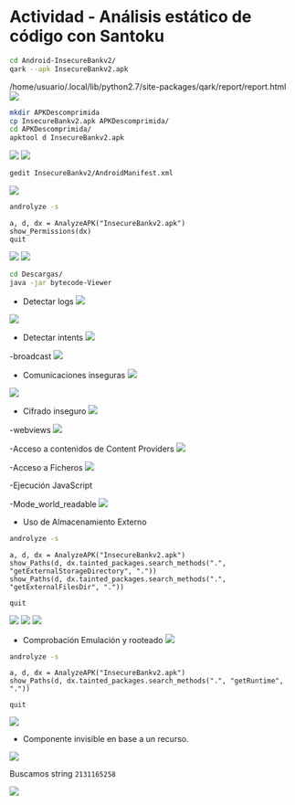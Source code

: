 # Actividad - Análisis estático de código con Santoku
```bash
cd Android-InsecureBankv2/
qark --apk InsecureBankv2.apk
```

/home/usuario/.local/lib/python2.7/site-packages/qark/report/report.html
![](images/image1.png) 

```bash
mkdir APKDescomprimida
cp InsecureBankv2.apk APKDescomprimida/
cd APKDescomprimida/
apktool d InsecureBankv2.apk

```
![](images/image3.png)
![](images/image4.png)



```bash
gedit InsecureBankv2/AndroidManifest.xml 
```
![](images/image5.png)
```bash
androlyze -s
```


```androlize
a, d, dx = AnalyzeAPK("InsecureBankv2.apk")
show_Permissions(dx)
quit
```
![](images/image6.png)
![](images/image7.png)


```bash
cd Descargas/
java -jar bytecode-Viewer

```
- Detectar logs
![](images/image8.png)

![](images/image9.png)
- Detectar intents
![](images/image10.png)

-broadcast
![](images/image11.png)

- Comunicaciones inseguras
![](images/image12.png)

![](images/image13.png)
- Cifrado inseguro
![](images/image14.png)

-webviews 
![](images/image16.png)

-Acceso a contenidos de Content Providers
![](images/image18.png)

-Acceso a Ficheros
![](images/image17.png)
 

-Ejecución JavaScript

-Mode_world_readable
![](images/image19.png)

- Uso de Almacenamiento Externo
```bash
androlyze -s
```


```androlize
a, d, dx = AnalyzeAPK("InsecureBankv2.apk")
show_Paths(d, dx.tainted_packages.search_methods(".", "getExternalStorageDirectory", "."))
show_Paths(d, dx.tainted_packages.search_methods(".", "getExternalFilesDir", "."))

quit
```

![](images/image20.png)
![](images/image21.png)
![](images/image22.png)

- Comprobación Emulación y rooteado
![](images/image23.png)
```bash
androlyze -s
```


```androlize
a, d, dx = AnalyzeAPK("InsecureBankv2.apk")
show_Paths(d, dx.tainted_packages.search_methods(".", "getRuntime", "."))

quit
```
![](images/image24.png)

- Componente invisible en base a un recurso.

![](images/image25.png)

Buscamos string `2131165258`

![](images/image26.png)
